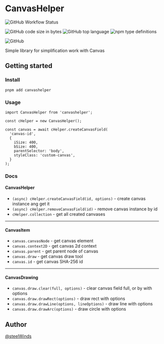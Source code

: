 # CanvasHelper

![GitHub Workflow Status](https://img.shields.io/github/workflow/status/steelWinds/CanvasHelper/build-lint?style=flat-square)

![GitHub code size in bytes](https://img.shields.io/github/languages/code-size/steelWinds/CanvasHelper?style=flat-square)
![GitHub top language](https://img.shields.io/github/languages/top/steelWinds/CanvasHelper?style=flat-square)
![npm type definitions](https://img.shields.io/npm/types/canvashelper)

![GitHub](https://img.shields.io/github/license/steelWinds/CanvasHelper?style=flat-square)

Simple library for simplification work with Canvas

## Getting started

### Install

```
pnpm add canvashelper
```

### Usage

```
import CanvasHelper from 'canvashelper';

const cHelper = new CanvasHelper();

const canvas = await cHelper.createCanvasField(
  'canvas-id',
  {
    iSize: 400,
    bSize: 400,
    parentSelector: 'body',
    styleClass: 'custom-canvas',
  }
);
```

### Docs

#### CanvasHelper
- ```(async) cHelper.createCanvasField(id, options)``` - create canvas instance ang get it
- ```(async) cHelper.removeCanvasField(id)``` - remove canvas instance by id
- ```cHelper.collection``` - get all created canvases

---

#### CanvasItem
- ```canvas.canvasNode``` - get canvas element
- ```canvas.context2D``` - get canvas 2d context
- ```canvas.parent``` - get parent node of canvas
- ```canvas.draw``` - get canvas draw tool
- ```canvas.id``` - get canvas SHA-256 id

---

#### CanvasDrawing
- ```canvas.draw.clear(full, options)``` - clear canvas field full, or by with options
- ```canvas.draw.drawRect(options)``` - draw rect with options
- ```canvas.draw.drawLine(options, lineOptions)``` - draw line with options
- ```canvas.draw.drawArc(options)``` - draw circle with options


## Author

[@steelWinds](https://github.com/steelWinds/)
